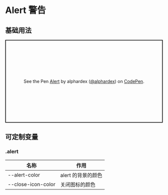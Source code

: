 # Alert 警告

## 基础用法

<p class="codepen" data-height="265" data-theme-id="dark" data-default-tab="html,result" data-user="alphardex" data-slug-hash="eYNbJNZ" style="height: 265px; box-sizing: border-box; display: flex; align-items: center; justify-content: center; border: 2px solid; margin: 1em 0; padding: 1em;" data-pen-title="Alert">
  <span>See the Pen <a href="https://codepen.io/alphardex/pen/eYNbJNZ">
  Alert</a> by alphardex (<a href="https://codepen.io/alphardex">@alphardex</a>)
  on <a href="https://codepen.io">CodePen</a>.</span>
</p>
<script async src="https://static.codepen.io/assets/embed/ei.js"></script>

## 可定制变量

### .alert

| 名称               | 作用               |
| ------------------ | ------------------ |
| --alert-color      | alert 的背景的颜色 |
| --close-icon-color | 关闭图标的颜色     |
